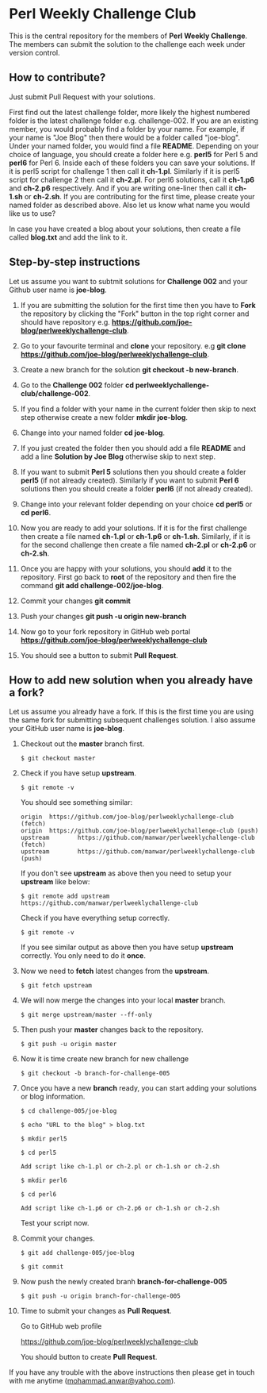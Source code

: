# Perl Weekly Challenge Club

This is the central repository for the members of **Perl Weekly Challenge**. The members can submit the solution to the challenge each week under version control.

## How to contribute?
Just submit Pull Request with your solutions.

First find out the latest challenge folder, more likely the highest numbered folder is the latest challenge folder e.g. challenge-002. If you are an existing member, you would probably find a folder by your name. For example, if your name is "Joe Blog" then there would be a folder called "joe-blog". Under your named folder, you would find a file **README**. Depending on your choice of language, you should create a folder here e.g. **perl5** for Perl 5 and **perl6** for Perl 6. Inside each of these folders you can save your solutions. If it is perl5 script for challenge 1 then call it **ch-1.pl**. Similarly if it is perl5 script for challenge 2 then call it **ch-2.pl**. For perl6 solutions, call it **ch-1.p6** and **ch-2.p6** respectively. And if you are writing one-liner then call it **ch-1.sh** or **ch-2.sh**. If you are contributing for the first time, please create your named folder as described above. Also let us know what name you would like us to use?

In case you have created a blog about your solutions, then create a file called **blog.txt** and add the link to it.

## Step-by-step instructions
Let us assume you want to subtmit solutions for **Challenge 002** and your Github user name is **joe-blog**. 

1. If you are submitting the solution for the first time then you have to **Fork** the repository by clicking the "Fork" button in the top right corner and should have repository e.g. **https://github.com/joe-blog/perlweeklychallenge-club**. 
 
2. Go to your favourite terminal and **clone** your repository. e.g **git clone https://github.com/joe-blog/perlweeklychallenge-club**.

3. Create a new branch for the solution **git checkout -b new-branch**.

3. Go to the **Challenge 002** folder **cd perlweeklychallenge-club/challenge-002**.

4. If you find a folder with your name in the current folder then skip to next step otherwise create a new folder **mkdir joe-blog**.

5. Change into your named folder **cd joe-blog**.

6. If you just created the folder then you should add a file **README** and add a line **Solution by Joe Blog** otherwise skip to next step.

7. If you want to submit **Perl 5** solutions then you should create a folder **perl5** (if not already created). Similarly if you want to submit **Perl 6** solutions then you should create a folder **perl6** (if not already created).

8. Change into your relevant folder depending on your choice **cd perl5** or **cd perl6**.

9. Now you are ready to add your solutions. If it is for the first challenge then create a file named **ch-1.pl** or **ch-1.p6** or **ch-1.sh**. Similarly, if it is for the second challenge then create a file named **ch-2.pl** or **ch-2.p6** or **ch-2.sh**.

10. Once you are happy with your solutions, you should **add** it to the repository. First go back to **root** of the repository and then fire the command **git add challenge-002/joe-blog**.

11. Commit your changes **git commit**

12. Push your changes **git push -u origin new-branch**

13. Now go to your fork repository in GitHub web portal **https://github.com/joe-blog/perlweeklychallenge-club**

14. You should see a button to submit **Pull Request**.

## How to add new solution when you already have a fork?

Let us assume you already have a fork. If this is the first time you are using the same fork for submitting subsequent challenges solution. I also assume your GitHub user name is **joe-blog**.

1. Checkout out the **master** branch first.
   ```
   $ git checkout master
   ```
   
2. Check if you have setup **upstream**.
   ```
   $ git remote -v
   ```
   
   You should see something similar:
   ```
   origin  https://github.com/joe-blog/perlweeklychallenge-club (fetch)
   origin  https://github.com/joe-blog/perlweeklychallenge-club (push)
   upstream        https://github.com/manwar/perlweeklychallenge-club (fetch)
   upstream        https://github.com/manwar/perlweeklychallenge-club (push)
   ```
   
   If you don't see **upstream** as above then you need to setup your **upstream** like below:
   
   ```
   $ git remote add upstream https://github.com/manwar/perlweeklychallenge-club
   ```
   
   Check if you have everything setup correctly.
   
   ```
   $ git remote -v
   ```
   
   If you see similar output as above then you have setup **upstream** correctly.
   You only need to do it **once**.
   
3. Now we need to **fetch** latest changes from the **upstream**.

   ```
   $ git fetch upstream
   ```
   
4. We will now merge the changes into your local **master** branch.

   ```
   $ git merge upstream/master --ff-only
   ```
   
5. Then push your **master** changes back to the repository.

   ```
   $ git push -u origin master
   ```
   
6. Now it is time create new branch for new challenge

   ```
   $ git checkout -b branch-for-challenge-005
   ```
   
7. Once you have a new **branch** ready, you can start adding your solutions or blog information.
   
   ```
   $ cd challenge-005/joe-blog
   
   $ echo "URL to the blog" > blog.txt
   
   $ mkdir perl5
   
   $ cd perl5
   
   Add script like ch-1.pl or ch-2.pl or ch-1.sh or ch-2.sh
   
   $ mkdir perl6
   
   $ cd perl6
   
   Add script like ch-1.p6 or ch-2.p6 or ch-1.sh or ch-2.sh
   ```
   
   Test your script now.
   
8. Commit your changes.

   ```
   $ git add challenge-005/joe-blog
   
   $ git commit
   ```
   
9. Now push the newly created branh **branch-for-challenge-005**

   ```
   $ git push -u origin branch-for-challenge-005
   ```
   
10. Time to submit your changes as **Pull Request**.

    Go to GitHub web profile
    
    https://github.com/joe-blog/perlweeklychallenge-club
    
    You should button to create **Pull Request**.
    
If you have any trouble with the above instructions then please get in touch with me anytime (mohammad.anwar@yahoo.com).
